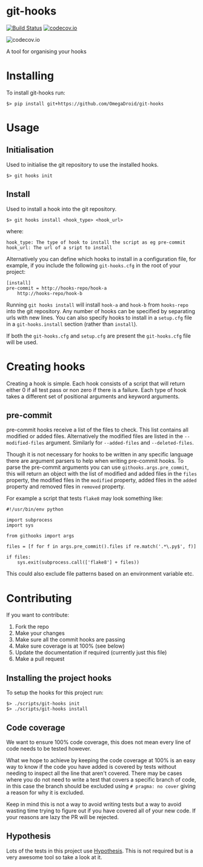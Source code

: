 # git-hooks
[![Build Status](https://travis-ci.org/OmegaDroid/git-hooks.svg?branch=master)](https://travis-ci.org/OmegaDroid/git-hooks)
[![codecov.io](https://codecov.io/github/OmegaDroid/git-hooks/coverage.svg?branch=master)](https://codecov.io/github/OmegaDroid/git-hooks?branch=master)

![codecov.io](https://codecov.io/github/OmegaDroid/git-hooks/branch.svg?branch=master)

A tool for organising your hooks

# Installing

To install git-hooks run:

```
$> pip install git+https://github.com/OmegaDroid/git-hooks
```

# Usage

## Initialisation
Used to initialise the git repository to use the installed hooks. 

```
$> git hooks init
```

## Install
Used to install a hook into the git repository. 

```
$> git hooks install <hook_type> <hook_url>
```

where:

```
hook_type: The type of hook to install the script as eg pre-commit
hook_url: The url of a sript to install
```

Alternatively you can define which hooks to install in a configuration file, for example, if you include the following
`git-hooks.cfg` in the root of your project:

```
[install]
pre-commit = http://hooks-repo/hook-a
    http://hooks-repo/hook-b
```

Running `git hooks install` will install `hook-a` and `hook-b` from `hooks-repo` into the git repository. Any number 
of hooks can be specified by separating urls with new lines. You can also specify hooks to install in a `setup.cfg` 
file in a `git-hooks.install` section (rather than `install`).
  
If both the `git-hooks.cfg` and `setup.cfg` are present the `git-hooks.cfg` file will be used.

# Creating hooks
Creating a hook is simple. Each hook consists of a script that will return either 0 if all test pass or non zero if there is 
a failure. Each type of hook takes a different set of positional arguments and keyword arguments.

## pre-commit
pre-commit hooks receive a list of the files to check. This list contains all modified or added files. Alternatively
the modified files are listed in the `--modified-files` argument. Similarly for `--added-files` and `--deleted-files`.

Though it is not necessary for hooks to be written in any specific language there are argument parsers to help when
writing pre-commit hooks. To parse the pre-commit arguments you can use `githooks.args.pre_commit`, this will return
an object with the list of modified and added files in the `files` property, the modified files in the `modified`
property, added files in the `added` property and removed files in `removed` property.

For example a script that tests `flake8` may look something like:

```
#!/usr/bin/env python

import subprocess
import sys

from githooks import args

files = [f for f in args.pre_commit().files if re.match('.*\.py$', f)]

if files:
    sys.exit(subprocess.call(['flake8'] + files))
```

This could also exclude file patterns based on an environment variable etc.

# Contributing

If you want to contribute:

1. Fork the repo
2. Make your changes
3. Make sure all the commit hooks are passing
4. Make sure coverage is at 100% (see below)
5. Update the documentation if required (currently just this file)
6. Make a pull request

## Installing the project hooks

To setup the hooks for this project run:

```
$> ./scripts/git-hooks init
$> ./scripts/git-hooks install
```

## Code coverage

We want to ensure 100% code coverage, this does not mean every line of code needs to be tested however. 

What we hope to achieve by keeping the code coverage at 100% is an easy way to know if the code you have added is 
covered by tests without needing to inspect all the line that aren't covered. There may be cases where you do not need
to write a test that covers a specific branch of code, in this case the branch should be excluded using `# pragma: no cover`
giving a reason for why it is excluded.

Keep in mind this is not a way to avoid writing tests but a way to avoid wasting time trying to figure out if you have 
covered all of your new code. If your reasons are lazy the PR will be rejected.

## Hypothesis

Lots of the tests in this project use [Hypothesis](https://hypothesis.readthedocs.org/en/latest/). This is not 
required but is a very awesome tool so take a look at it.
